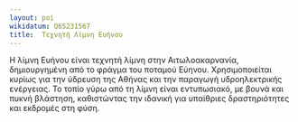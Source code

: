 ```yaml
---
layout: poi
wikidatum: Q65231567
title:  Τεχνητή Λίμνη Ευήνου
---
```


Η λίμνη Ευήνου είναι τεχνητή λίμνη στην Αιτωλοακαρνανία, δημιουργημένη από το φράγμα του ποταμού Εύηνου. Χρησιμοποιείται κυρίως για την ύδρευση της Αθήνας και την παραγωγή υδροηλεκτρικής ενέργειας. Το τοπίο γύρω από τη λίμνη είναι εντυπωσιακό, με βουνά και πυκνή βλάστηση, καθιστώντας την ιδανική για υπαίθριες δραστηριότητες και εκδρομές στη φύση.  
